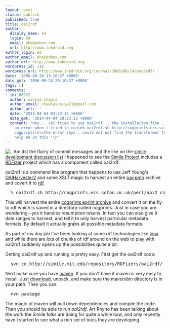 ```yaml
---
layout: post
status: publish
published: true
title: oai2rdf
author:
  display_name: ed
  login: ed
  email: ehs@pobox.com
  url: http://www.inkdroid.org
author_login: ed
author_email: ehs@pobox.com
author_url: http://www.inkdroid.org
wordpress_id: 114
wordpress_url: http://www.inkdroid.org/journal/2006/08/24/oai2rdf/
date: '2006-08-24 13:10:37 +0000'
date_gmt: '2006-08-24 20:10:37 +0000'
tags: []
comments:
- id: 86922
  author: saniya chawla
  author_email: chawlasaniya21@gmail.com
  author_url: ''
  date: '2014-04-04 03:23:12 +0000'
  date_gmt: '2014-04-04 10:23:12 +0000'
  content: "Hey... \nI tried to use oai2rdf... the installation fine ..but i am getting
    an error when i tried to run\n% oai2rdf.sh http://cogprints.ecs.soton.ac.uk/perl/oai2
    cogprints\n\nthe error says : could not not find the transformer for schema http://standars.iso.org/ittf/publiclyAvailableStandards-21_schema_files/did/didl.xsd\n\nPlease
    help me on this !\n"
---
```

<p><img src="http://simile.mit.edu/images/logo.png" align="left" style="margin-right: 10px;" /></p>
<p>Amidst the flurry of commit messages and the like on the <a href="http://simile.mit.edu/mail/BrowseList?listName=Dev">simile development discussion list</a> I happened to see the <a href="http://simile.mit.edu/">Simile Project</a> includes a <a href="http://simile.mit.edu/repository/RDFizers">RDFizer</a> project which has a component called oai2rdf.</p>
<p>oai2rdf is a command line program that happens to use Jeff Young's <a href="http://web.archive.org/web/20090920021516/http://www.oclc.org/research/software/oai/harvester2.htm">OAIHarvester2</a> and some XSLT magic to harvest an entire <a href="http://www.openarchives.org">oai-pmh</a> archive and covert it to <a href="http://www.w3.org/RDF/">rdf</a>.</p>
<pre>
  % oai2rdf.sh http://cogprints.ecs.soton.ac.uk/perl/oai2 cogprints
</pre>
<p>This will harvest the entire <a href="http://cogprints.org">cogprints eprint archive</a> and convert it on the fly to rdf which is saved in a directory called cogprints. Just in case you are wondering--yes it handles resumption tokens. In fact you can also give it date ranges to harvest, and tell it to only harvest particular metadata formats. By default it actually grabs all possible metadata formats.</p>
<p>As part of my day job I've been looking at some rdf technologies like <a href="http://jena.sourceforge.net/">jena</a> and while there are lots of chunks of rdf around on the web to play with oai2rdf suddenly opens up the possibilities quite a bit.</p>
<p>Getting oai2rdf up and running is pretty easy. First get the oai2rdf code:</p>
<pre>
  svn co http://simile.mit.edu/repository/RDFizers/oai2rdf/ oai2rdf
</pre>
<p>Next make sure you have <a href="http://maven.apache.org">maven</a>. If you don't have it maven is very easy to install. Just <a href="http://maven.apache.org/download.html">download</a>, unpack, and make sure the maven/bin directory is in your path. Then you can:</p>
<pre>
  mvn package
</pre>
<p>The magic of maven will pull down dependencies and compile the code. Then you should be able to run <em>oai2rdf</em>. Art Rhyno has been talking about the work the Simile folks are doing for quite a while now, and only recently have I started to see what a rich set of tools they are developing.</p>
